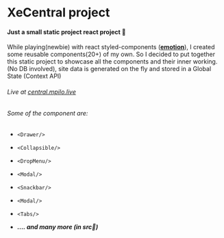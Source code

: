 # XeCentral project

#### Just a small static project react project 💅

While playing(newbie) with react styled-components ([**emotion**](https://emotion.sh/docs/introduction)), I created some
reusable components(20+) of my own. So I decided to put together this static project to showcase all the components and
their inner working. (No DB involved), site data is generated on the fly and stored in a Global State (Context API)

###### Live at [central.mpilo.live](https://central.mpilo.live)

###### Some of the component are:

- `<Drawer/>`

- `<Collapsible/>`

- `<DropMenu/>`

- `<Modal/>`

- `<Snackbar/>`

- `<Modal/>`

- `<Tabs/>`

- ***.... and many more (in src📁)***